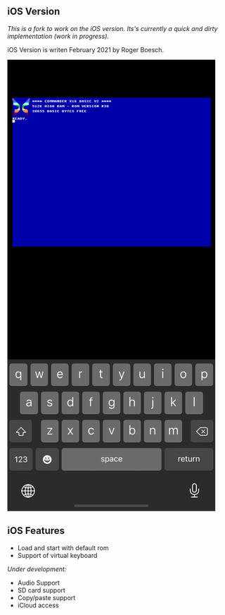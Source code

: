 
iOS Version
--------
*This is a fork to work on the iOS version. Its's currently a quick and dirty implementation (work in progress).*

iOS Version is writen February 2021 by Roger Boesch.


![Screenshot](screenshot.png)


iOS Features
--------

* Load and start with default rom
* Support of virtual keyboard

*Under development:*

* Audio Support
* SD card support
* Copy/paste support
* iCloud access
